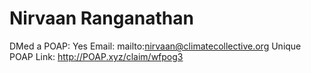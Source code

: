 # Nirvaan Ranganathan

DMed a POAP: Yes
Email: mailto:nirvaan@climatecollective.org
Unique POAP Link: http://POAP.xyz/claim/wfpog3